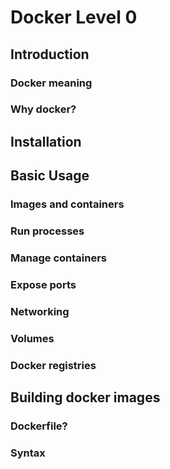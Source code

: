 # Docker Level 0

## Introduction

### Docker meaning

### Why docker?

## Installation

## Basic Usage

### Images and containers

### Run processes

### Manage containers

### Expose ports

### Networking

### Volumes

### Docker registries

## Building docker images

### Dockerfile?

### Syntax
